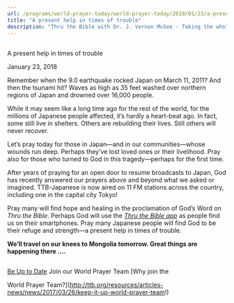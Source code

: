 ```yaml
---
url: /programs/world-prayer-today/world-prayer-today/2018/01/23/a-present-help-in-times-of-trouble
title: "A present help in times of trouble"
description: "Thru the Bible with Dr. J. Vernon McGee - Taking the whole Word to the whole world"
---
```







## 
 A present help in times of trouble


January 23, 2018




Remember when the 9.0 earthquake rocked Japan on March 11, 2011? And then the tsunami hit? Waves as high as 35 feet washed over northern regions of Japan and drowned over 16,000 people. 


While it may seem like a long time ago for the rest of the world, for the millions of Japanese people affected, it’s hardly a heart-beat ago. In fact, some still live in shelters. Others are rebuilding their lives. Still others will never recover. 


Let’s pray today for those in Japan—and in our communities—whose wounds run deep. Perhaps they’ve lost loved ones or their livelihood. Pray also for those who turned to God in this tragedy—perhaps for the first time. 


After years of praying for an open door to resume broadcasts to Japan, God has recently answered our prayers above and beyond what we asked or imagined. TTB-Japanese is now aired on 11 FM stations across the country, including one in the capital city Tokyo!


Pray many will find hope and healing in the proclamation of God’s Word on *Thru the Bible*. Perhaps God will use the *[Thru the Bible app](http://www.ttbinmylanguage.com/)* as people find us on their smartphones. Pray many Japanese people will find God to be their refuge and strength—a present help in times of trouble. 


**We’ll travel on our knees to Mongolia tomorrow. Great things are happening there ….**







## 




[Be Up to Date](http://feeds.feedburner.com/WorldPrayerToday "World Prayer Today RSS Feed")
Join our World Prayer Team
[Why join the  

World Prayer Team?](http://ttb.org/resources/articles-news/news/2017/03/26/keep-it-up-world-prayer-team!)




